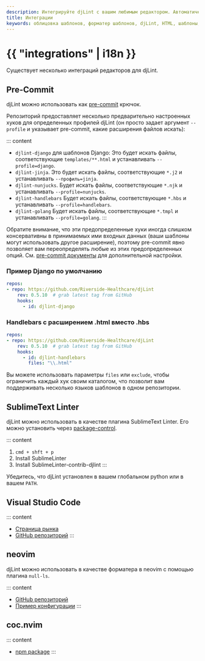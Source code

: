 ```yaml
---
description: Интегрируйте djLint с вашим любимым редактором. Автоматическое форматирование ваших шаблонов с помощью Pre-Commit или Visual Studio Code. Lint с SublimeText.
title: Интеграции
keywords: облицовка шаблонов, форматер шаблонов, djLint, HTML, шаблоны, форматер, линтер, использование, integrations
---
```


# {{ "integrations" | i18n }}

Существует несколько интеграций редакторов для djLint.

## Pre-Commit

djLint можно использовать как [pre-commit](https://pre-commit.com) крючок.

Репозиторий предоставляет несколько предварительно настроенных хуков для определенных профилей djLint (он просто задает аргумент `--profile` и указывает pre-commit, какие расширения файлов искать):

::: content

- `djlint-django` для шаблонов Django:
  Это будет искать файлы, соответствующие `templates/**.html` и устанавливать `--profile=django`.
- `djlint-jinja`.
  Это будет искать файлы, соответствующие `*.j2` и устанавливать `--профиль=jinja`.
- `djlint-nunjucks`.
  Будет искать файлы, соответствующие `*.njk` и устанавливать `--profile=nunjucks`.
- `djlint-handlebars`
  Будет искать файлы, соответствующие `*.hbs` и устанавливать `--profile=handlebars`.
- `djlint-golang`
  Будет искать файлы, соответствующие `*.tmpl` и устанавливать `--profile=golang`.
  :::

Обратите внимание, что эти предопределенные хуки иногда слишком консервативны в принимаемых ими входных данных (ваши шаблоны могут использовать другое расширение), поэтому pre-commit явно позволяет вам переопределять любые из этих предопределенных опций. См. [pre-commit документы](https://pre-commit.com/#pre-commit-configyaml---hooks) для дополнительной настройки.

### Пример Django по умолчанию

```yaml
repos:
- repo: https://github.com/Riverside-Healthcare/djLint
    rev: 0.5.10  # grab latest tag from GitHub
    hooks:
      - id: djlint-django
```

### Handlebars с расширением .html вместо .hbs

```yaml
repos:
- repo: https://github.com/Riverside-Healthcare/djLint
    rev: 0.5.10  # grab latest tag from GitHub
    hooks:
      - id: djlint-handlebars
        files: "\\.html"
```

Вы можете использовать параметры `files` или `exclude`, чтобы ограничить каждый хук своим каталогом, что позволит вам поддерживать несколько языков шаблонов в одном репозитории.

## SublimeText Linter

djLint можно использовать в качестве плагина SublimeText Linter. Его можно установить через [package-control](https://packagecontrol.io/packages/SublimeLinter-contrib-djlint).

::: content

1. `cmd + shft + p`
2. Install SublimeLinter
3. Install SublimeLinter-contrib-djlint
   :::

Убедитесь, что djLint установлен в вашем глобальном python или в вашем `PATH`.

## Visual Studio Code

::: content

- [Страница рынка](https://marketplace.visualstudio.com/items?itemName=monosans.djlint)
- [GitHub репозиторий](https://github.com/monosans/djlint-vscode)
   :::
## neovim

djLint можно использовать в качестве форматера в neovim с помощью плагина ``null-ls``.

::: content

- [GitHub репозиторий](https://github.com/jose-elias-alvarez/null-ls.nvim/)
- [Пример конфигурации](https://github.com/shaeinst/roshnivim/blob/5d991fcfa1b8f865f9653a98c6d97a829d4a2add/lua/plugins/null-ls_nvim.lua#L84-L91)
   :::

## coc.nvim

::: content

- [npm package](https://www.npmjs.com/package/coc-htmldjango)
   :::
